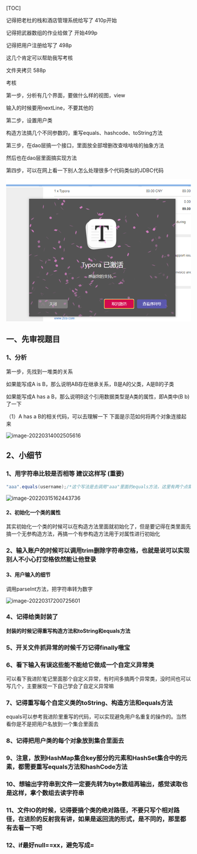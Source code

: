 ​	

[TOC]



记得把老杜的栈和酒店管理系统给写了 410p开始

记得把武器数组的作业给做了 开始499p

记得把用户注册给写了 498p

这几个肯定可以帮助我写考核

文件夹拷贝 588p





考核

第一步，分析有几个界面，要做什么样的视图，view

输入的时候要用nextLine，不要其他的



第二步，设置用户类

构造方法搞几个不同参数的，重写equals、hashcode、toString方法



第三步，在dao层搞一个接口，里面放全部增删改查啥啥啥的抽象方法

然后也在dao层里面搞实现方法



第四步，可以在网上看一下别人怎么处理很多个代码类似的JDBC代码







![image-20220716185006463](Java的编程思路.assets/image-20220716185006463.png)







## 一、先审视题目

### 1、分析

第一步，先找到一堆类的关系

如果能写成A is B，那么说明AB存在继承关系，B是A的父类，A是B的子类

如果能写成A has a B，那么说明B这个引用数据类型是A类的属性，即A类中(B b)了一下

（1）A has a B的相关代码，可以去理解一下
下面是示范如何将两个对象连接起来

![image-20220314002505616](C:\Users\Lzo\AppData\Roaming\Typora\typora-user-images\image-20220314002505616.png)

## 2、小细节

### 1、用字符串比较是否相等 建议这样写 (重要)

```java
"aaa".equals(username);/*这个写法是去调用"aaa"里面的equals方法，这里有两个点需要理解，第一个点就是，你这里写的"aaa"其实是String类型的对吧，这个属于字符串常量，但是它是String类型的字符串常量哦，所以它指向的是String这个类，只是没有直接new然后写个引用的名字而已， 所以它就会去找到String里面的equals方法，第二点就是，equals不是Object类的吗，但String继承了Object之后对equals方法进行了重写，本来的Object类的方法是比较的是两个地址是否相同，但是在String里面，变成了检查两个字符串是否完全相等，所以这个点你要注意，而且字符串常量肯定不会出现空指针异常啊*/
```

![image-20220315162443736](C:\Users\Lzo\AppData\Roaming\Typora\typora-user-images\image-20220315162443736.png)

#### 2、初始化一个类的属性

其实初始化一个类的时候可以在构造方法里面就初始化了，但是要记得在类里面先搞一个无参构造方法，再搞一个有参构造方法用于对属性进行初始化

### 2、输入账户的时候可以调用trim删除字符串空格，也就是说可以实现别人不小心打空格依然能让他登录



#### 3、用户输入的细节

调用parseInt方法，把字符串转为数字

![image-20220317200725601](C:\Users\Lzo\AppData\Roaming\Typora\typora-user-images\image-20220317200725601.png)

### 4、记得给类封装了

**封装的时候记得重写构造方法和toString和equals方法**



### 5、开关文件抓异常的时候千万记得finally嗷宝



### 6、看下输入有误这些能不能给它做成一个自定义异常类

可以看下我进阶笔记里面那个自定义异常，有时间多搞两个异常类，没时间也可以写几个，主要展现一下自己学会了自定义异常嘛



### 7、记得重写每个自定义类的toString、构造方法和equals方法

equals可以参考我进阶里重写的代码，可以实现避免用户名重复的操作的。当然看你是不是把用户名放到一个集合里面去



### 8、记得把用户类的每个对象放到集合里面去



### 9、注意，放到HashMap集合key部分的元素和HashSet集合中的元素，都需要重写equals方法和hashCode方法



### 10、想输出字符串到文件一定要先转为byte数组再输出，感觉读取也是这样，拿个数组去读字符串



### 11、文件IO的时候，记得要搞个类的绝对路径，不要只写个相对路径，在进阶的反射我有讲，如果是返回流的形式，是不同的，那里都有去看一下吧



### 12、if最好null==xx，避免写成=			